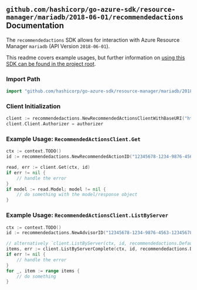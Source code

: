 
## `github.com/hashicorp/go-azure-sdk/resource-manager/mariadb/2018-06-01/recommendedactions` Documentation

The `recommendedactions` SDK allows for interaction with Azure Resource Manager `mariadb` (API Version `2018-06-01`).

This readme covers example usages, but further information on [using this SDK can be found in the project root](https://github.com/hashicorp/go-azure-sdk/tree/main/docs).

### Import Path

```go
import "github.com/hashicorp/go-azure-sdk/resource-manager/mariadb/2018-06-01/recommendedactions"
```


### Client Initialization

```go
client := recommendedactions.NewRecommendedActionsClientWithBaseURI("https://management.azure.com")
client.Client.Authorizer = authorizer
```


### Example Usage: `RecommendedActionsClient.Get`

```go
ctx := context.TODO()
id := recommendedactions.NewRecommendedActionID("12345678-1234-9876-4563-123456789012", "example-resource-group", "serverValue", "advisorValue", "recommendedActionValue")

read, err := client.Get(ctx, id)
if err != nil {
	// handle the error
}
if model := read.Model; model != nil {
	// do something with the model/response object
}
```


### Example Usage: `RecommendedActionsClient.ListByServer`

```go
ctx := context.TODO()
id := recommendedactions.NewAdvisorID("12345678-1234-9876-4563-123456789012", "example-resource-group", "serverValue", "advisorValue")

// alternatively `client.ListByServer(ctx, id, recommendedactions.DefaultListByServerOperationOptions())` can be used to do batched pagination
items, err := client.ListByServerComplete(ctx, id, recommendedactions.DefaultListByServerOperationOptions())
if err != nil {
	// handle the error
}
for _, item := range items {
	// do something
}
```
